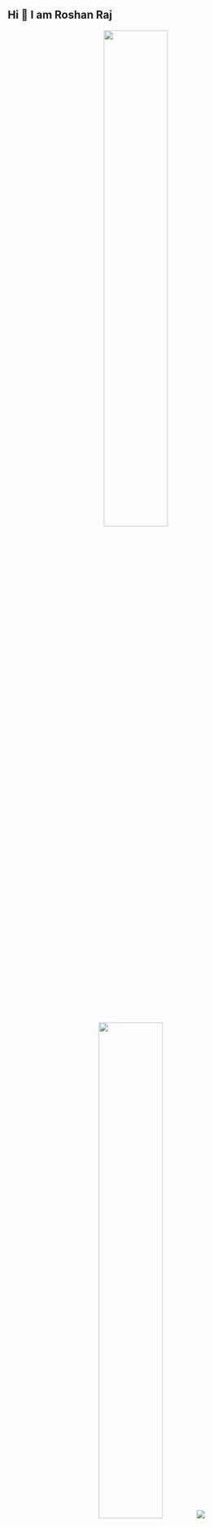 ## Hi 👋 I am Roshan Raj 
<p align="center">
  <img height="50%" width="auto" src ="https://github-readme-stats.vercel.app/api?username=roshan-raj-fhr&show_icons=true&count_private=true&theme=darcula&hide_border=true&hide=issues,contribs&bg_color=00000000">
  <img height="50%" width="auto" src ="https://github-readme-stats.vercel.app/api/top-langs/?username=roshan-raj-fhr&layout=compact&hide_border=true&theme=darcula&bg_color=00000000&langs_count=6&hide=jupyter%20notebook,tex,css,php&exclude_repo=Pacman-AI">
  <img src ="https://github-readme-streak-stats.herokuapp.com?user=roshan-raj-fhr&theme=darcula&hide_border=true&background=FFFFFF00">
  <br>
  </p>
